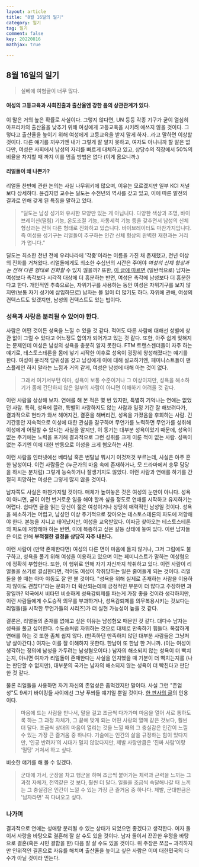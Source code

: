 ```yaml
---
layout: article
title: "8월 16일의 일기"
category: 일기
tag: 일기
comment: false
key: 20220816
mathjax: true

---
```





## 8월 16일의 일기
> 실베에 여혐글이 너무 많다.

#### 여성의 고등교육과 사회진출과 출산율엔 강한 음의 상관관계가 있다.

이 말은 거의 높은 확률로 사실이다. 그렇지 않다면, UN 등등 각종 기구가 굳이 열심히 아프리카의 출산율을 낮추기 위해 여성에게 고등교육을 시키려 애쓰지 않을 것이다. 그렇다고 출산율을 높이기 위해 여성에게 고등교육을 받지 말게 하자...라고 말하면 이상할 것이다. 다른 얘기를 끼우기엔 내가 그렇게 잘 알지 못하고, 여자도 아니니까 할 말은 없다만, 여성은 사회에서 남성의 자리를 빠르게 대체하고 있고, 상당수의 직장에서 50%의 비율을 차지할 때 까지 이를 멈출 방법은 없다 (이게 옳으니까.)



#### 리얼돌이 왜 나쁜가?

리얼돌 찬반에 관한 논의는 사실 나무위키에 많으며, 이유는 모르겠지만 일부 KCI 저널보다 상세하다. 윤김지영 교수는 딜도는 수천년의 역사를 갖고 있고, 이에 따른 발전의 결과로 인해 갖게 된 특징을 말하고 있다.


>“딜도는 남성 성기와 유사한 모양만 있는 게 아닙니다. 다양한 색상과 조명, 바이브레이션(떨림) 기능, 온도조절 기능, 자동세척 기능 등을 갖추면서 남성의 신체 형상과는 전혀 다른 형태로 진화하고 있습니다. 바이브레이터도 마찬가지입니다. 즉 여성용 성기구는 리얼돌이 추구하는 인간 신체 형상의 완벽한 재현과는 거리가 멉니다.”



딜도는 최소한 천년 전에 우리나라에 '각좆'이라는 이름을 가진 채 존재했고, 천년 이상의 진화를 거쳐왔다. 리얼돌에게도 최소한 수십년의 시간은 주어야 *여성의 신체 형상과는 전혀 다른 형태로 진화할* 수 있지 않을까? 또한, [이 글에 따르면](http://www.mdjournal.kr/news/articleView.html?idxno=3401) (일반적으로) 남자는 여성보다 촉각보다 시각적 대상에 더 흥분하는 반면, 여성은 촉각에 남성보다 더 흥분한다고 한다. 개인적인 추측으로는, 자위기구를 사용하는 동안 여성은 자위기구를 보지 않지만(보통 자기 성기에 삽입하므로) 남자는 볼 일이 더 많기도 하다. 자위에 관해, 여성의 컨텍스트도 있겠지만, 남성의 컨텍스트도 있는 법이다.



### 성욕과 사랑은 분리될 수 있어야 한다.



사람은 어떤 것이든 성욕을 느낄 수 있을 것 같다. 적어도 다른 사람에 대해선 성별에 상관 없이 그럴 수 있다고 어느정도 합의가 되어가고 있는 것 같다. 또한, 아주 쉽게 잊혀지는 문제인데 여성은 남성의 성욕을 충분히 알지 못한다. FTM 트랜스젠더들이 자주 하는 얘기로, 테스토스테론을 몸에 넣기 시작한 이후로 성욕이 굉장히 왕성해졌다는 얘기를 한다. 여성이 윤리적 당위성을 갖고 남성에게 이에 대해 설교하기엔, 페미니스트들이 맨스플레인 하지 말라는 느낌과 거의 같게, 여성은 남성에 대해 아는 것이 없다.



> 그래서 여기서부턴 아마, 성욕이 보통 수준이거나 그 이상이지만, 성욕을 해소하기가 좀체 간단하지 않은 일부의 사람이 아니면 이해하기 어려울 것 같다.

이런 사람을 상상해 보자. 연애를 해 본 적은 몇 번 있지만, 특별히 기억나는 연애는 없었던 사람. 특히, 성욕에 끌려, 특별히 사랑하지도 않는 사람과 일정 기간 잘 해보려다가, 결과적으로 현타가 와서 헤어지건, 결혼을 해버리건, 성욕을 가졌음을 후회하는 사람. 긴 기간동안 지속적으로 이성에 대한 관심을 갈구하며 무언가를 노력하면 무언가를 성취해 이성에게 어필할 수 있다는 사실을 알지만, 이 동기는 대부분 성욕이었기 때문에, 성욕이 없는 주기에는 노력을 포기해 결과적으로 그런 성취를 크게 이룬 적이 없는 사람. 성욕이 없는 주기엔 이에 대한 반동으로 이성을 크게 혐오하는 사람.

이런 사람을 인터넷에선 베타남 혹은 번탈남 뭐시기 이것저것 부르는데, 사실은 아주 흔한 남성이다. 이런 사람들은 (누군가의 마음 속에 존재하거나, 모 드라마에서 송무 담당을 하시는 분처럼) 그렇게 능숙하거나 잘생기지도 않았다. 이런 사람과 연애를 하기를 간절히 희망하는 여성은 그렇게 많지 않을 것이다.


남자쪽도 사실은 마찬가지일 것이다. 매체가 높여놓은 것은 여성의 눈만이 아니다. 성욕이 아니면, 굳이 이런 번거로운 일을 해야 할까 싶을 정도로 연애를 시작하고 유지하기는 어렵다. 쉽다면 글을 읽는 당신이 젊은 여성이거나 상당히 매력적인 남성일 것이다. 성욕을 해소하기는 어렵고, 남성인 이상 주기적으로 찾아오는 테스토스테론의 파도에 저항해야 한다. 본능을 지니고 태어났지만, 이성을 교육받았다. 이따금 찾아오는 테스토스테론의 파도에 저항해야 하는 반면, 이에 복종하고 싶은 갈등 상태에 놓여 있다. 이런 남자들은 이로 인해 **부적절한 결정을 상당히 자주 내린다.**


이런 사람이 (만약 존재한다면) 여성의 다른 면이 마음에 들지 않거나, 그저 그럼에도 불구하고, 성욕을 풀기 위해 여성을 이용하고 있으며 이는 페미니스트가 말하는 여성혐오에 정확히 부합한다. 또한, 이 행위로 인해 자기 자신까지 착취하고 있다. 이런 사람이 리얼돌을 쓰기로 결심한다면, 적어도 여성이 착취당하는 일은 줄어들게 되는 것이다. 리얼돌을 쓸 때는 아마 야동도 잘 안 볼 것이다. "성욕을 위해 실제로 존재하는 사람을 이용하지 않아도 괜찮다"라는 문화가 더 확산되는데에 긍정적인 부분이 더 많다고 주장하면 과장일까? 약국에서 비타민 비슷하게 성욕감퇴제를 파는게 가장 좋을 것이라 생각하지만, 이런 사람들에게 수도승적 의무를 부과하거나, 성욕감퇴제를 의무복용시키는 것보다는 리얼돌(을 시작한 무언가들의 시리즈)가 더 실현 가능성이 높을 것 같다.


결론은, 리얼돌의 존재를 없애고 싶은 이유는 남성혐오 때문인 것 같다. 대다수 남자는 성욕을 풀고 싶어한다. 수도승처럼 자위하는 것으로 대체로 만족하기 힘들다. 복잡하게 연애를 하는 것 또한 좀체 쉽지 않다. (만족하던 만족하지 않던 대부분 사람들은 그냥저냥 살아간다.) 여자는 이를 잘 이해하지 못한다. 한남이 또 한남 한 거니까. (이는 여성이 생각하는 정의에 남성을 가두려는 남성혐오이다.) 남자의 해소되지 않는 성욕이 더 빡치는지, 아니면 여자가 리얼돌이 존재한다는 사실을 인지했을 때 기분이 더 빡치는지를 (나는 판단할 수 없지만), 대부분의 국가는 남자의 해소되지 않는 성욕이 더 빡친다고 판단한 것 같다.



물론 리얼돌을 사용하면 자기 자신의 존엄성은 좀먹겠지만 말이다. 사실 그런 "존엄성"도 9세기 바이킹들 사이에선 그냥 푸씌들 얘기일 뿐일 것이다. [한 판사의 글](https://n.news.naver.com/mnews/article/023/0003601649?sid=001)의 인용이다.



> 마음에 드는 사람을 만나서, 말을 걸고 조금씩 다가가며 마음을 열어 서로 통하도록 하는 그 과정 자체가, 그 끝에 맞게 되는 어떤 사랑의 열매 같은 것보다, 훨씬 더 달다. 조금씩 상대의 마음이 열리는 것을 느낄 때의 그 충실감은 인간이 느낄 수 있는 가장 큰 즐거움 중 하나다. 기술에는 인간의 삶을 규정하는 힘이 있다지만, ‘인공 반려자’의 시대가 멀지 않았다지만, 제발 사랑만큼은 ‘진짜 사람’이랑 ‘밀당’ 거쳐서 하고 싶다.

비슷한 얘기를 해 볼 수 있겠다.

> 군대에 가서, 군장을 차고 행군을 하며 조금씩 붙어가는 체력과 근력을 느끼는 그 과정 자체가, 전역같은 것 보다, 훨씬 더 달다. 일들을 조금씩 숙달해나갈 때 느끼는 그 충실감은 인간이 느낄 수 있는 가장 큰 즐거움 중 하나다. 제발, 군대만큼은 '남자라면' 꼭 다녀오고 싶다.



### 나가며
결과적으로 연애는 성애랑 분리될 수 있는 상태가 되었으면 좋겠다고 생각한다. 여자 둘이서 사랑을 바탕으로 결혼해 잘 살 수도 있을 것이다. 남자 둘이서 끈끈한 우정을 바탕으로 결혼(혹은 시민 결합을 한) 다음 잘 살 수도 있을 것이다. 위 주장은 쪼끔~ 과격하지만 인위적인 결혼으로 자유를 해치며 출산율을 높이고 싶은 사람은 이미 대한민국의 다수가 아닐 것이라 믿는다.